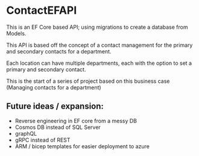 # ContactEFAPI

This is an EF Core based API; using migrations to create a database from Models.

This API is based off the concept of a contact management for the primary and secondary contacts for a department.

Each location can have multiple departments, each with the option to set a primary and secondary contact.

This is the start of a series of project based on this business case (Managing contacts for a department)

## Future ideas / expansion:

- Reverse engineering in EF core from a messy DB
- Cosmos DB instead of SQL Server
- graphQL 
- gRPC instead of REST
- ARM / bicep templates for easier deployment to azure
